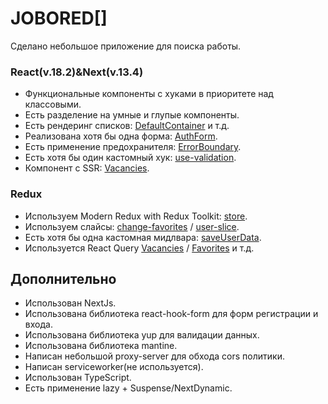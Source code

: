 # JOBORED[]

Сделано небольшое приложение для поиска работы.

### React(v.18.2)&Next(v.13.4)

-   Функциональные компоненты c хуками в приоритете над классовыми.
-   Есть разделение на умные и глупые компоненты.
-   Есть рендеринг списков: [DefaultContainer](https://github.com/Barnied99/Jobored/blob/main/src/components/common/component/ui/DefaultContainer/index.tsx) и т.д.
-   Реализована хотя бы одна форма: [AuthForm](https://github.com/Barnied99/Jobored/blob/main/src/components/auth/api/localauth/index.tsx).
-   Есть применение предохранителя: [ErrorBoundary](https://github.com/Barnied99/Jobored/blob/main/src/components/ErrorBoundary/ErrorBoundary.tsx).
-   Есть хотя бы один кастомный хук: [use-validation](https://github.com/Barnied99/Jobored/blob/main/src/utills/use-validation.ts).
-   Компонент с SSR: [Vacancies](https://github.com/Barnied99/Jobored/blob/main/src/pages/vacancies.tsx).

### Redux

-   Используем Modern Redux with Redux Toolkit: [store](https://github.com/Barnied99/Jobored/blob/main/src/store/store/store.ts).
-   Используем слайсы: [change-favorites](https://github.com/Barnied99/Jobored/blob/main/src/store/slice/change-favorite.ts) / 
[user-slice](https://github.com/Barnied99/Jobored/blob/main/src/store/slice/user-slice.ts).
-   Есть хотя бы одна кастомная мидлвара: [saveUserData](https://github.com/Barnied99/Jobored/blob/main/src/store/store/saveUserData.ts).
-   Используется React Query [Vacancies](https://github.com/Barnied99/Jobored/blob/main/src/pages/vacancies.tsx) /
[Favorites](https://github.com/Barnied99/Jobored/blob/main/src/pages/favorites.tsx) и т.д.

## Дополнительно
- Использован NextJs.
- Использована библиотека react-hook-form для форм регистрации и входа.
- Использована библиотека yup для валидации данных.
- Использована библиотека mantine.
- Написан небольшой proxy-server для обхода cors политики.
- Написан serviceworker(не используется).
- Использован TypeScript.
- Есть применение lazy + Suspense/NextDynamic.




